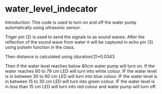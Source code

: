 # water_level_indecator
 
Introduction:
 This code is used to turn on and off the water pump automatically
 using ultrasonic sensor.
 
 Triger pin (2) is used to send the signals to as sound waves. After the
 reflection of the sound wave from water it will be captured in echo pin (3)
 using pulseIn function in the class.
  
 Then distance is calculated using (duration/2)*0.0343
 
 Then if the water level reaches below 80cm water pump will turn on.
 If the water reaches 60 to 79 cm LED will turn into white colour.
 IF the water level is in between 30 to 60 cm LED will turn into blue colour.
 IF the water level is in between 15 to 30 cm LED will turn into green colour.
 IF the water level is in less than 15 cm LED will turn into red colour and 
 water pump will turn off.
 
 
 
 
